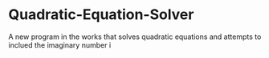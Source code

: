 # Quadratic-Equation-Solver
A new program in the works that solves quadratic equations and attempts to inclued the imaginary number i
